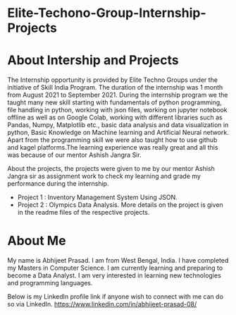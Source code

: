 # Elite-Techono-Group-Internship-Projects

# About Intership and Projects
The Internship opportunity is provided by Elite Techno Groups under the initiative of Skill India Program. The duration of the internship was 1 month from August 2021 to September 2021. During the internship program we  the taught many new skill starting with fundamentals of python programming, file handling in python, working with json files, working on jupyter notebook offline as well as  on Google Colab, working with different libraries such as Pandas, Numpy, Matplotlib etc., basic data analysis and data visualization in python, Basic Knowledge on Machine learning and  Artificial Neural network. Apart from the programming skill we were also taught how to use github and kagel platforms.The learning experience was really great and all this was because of our mentor Ashish Jangra Sir.

About the projects, the projects were given to me by our mentor Ashish Jangra sir  as assignment work to check my learning and grade my performance during the internship.
- Project 1 : Inventory Management System Using JSON.
- Project 2 : Olympics Data Analysis.
More details on the project is given in the readme files of the respective projects.

# About Me
My name is Abhijeet Prasad. I am from West Bengal, India. I have completed my Masters in Computer Science. I am currently learning and preparing to become a Data Analyst. I am very interested in learning new technologies and programming languages.

Below is my LinkedIn profile link if anyone wish to connect with me can do so via LinkedIn.
https://www.linkedin.com/in/abhijeet-prasad-08/
